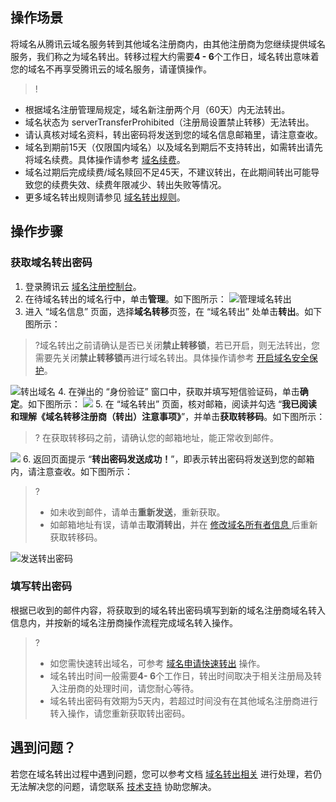 ## 操作场景

将域名从腾讯云域名服务转到其他域名注册商内，由其他注册商为您继续提供域名服务，我们称之为域名转出。转移过程大约需要**4 - 6**个工作日，域名转出意味着您的域名不再享受腾讯云的域名服务，请谨慎操作。
>!
- 根据域名注册管理局规定，域名新注册两个月（60天）内无法转出。
- 域名状态为 serverTransferProhibited（注册局设置禁止转移）无法转出。
- 请认真核对域名资料，转出密码将发送到您的域名信息邮箱里，请注意查收。
- 域名到期前15天（仅限国内域名）以及域名到期后不支持转出，如需转出请先将域名续费。具体操作请参考 [域名续费](https://cloud.tencent.com/document/product/242/9611)。
- 域名过期后完成续费/域名赎回不足45天，不建议转出，在此期间转出可能导致您的续费失效、续费年限减少、转出失败等情况。
- 更多域名转出规则请参见 [域名转出规则](https://cloud.tencent.com/document/product/242/57743)。


## 操作步骤

### 获取域名转出密码

1. 登录腾讯云 [域名注册控制台](https://console.cloud.tencent.com/domain)。 
2. 在待域名转出的域名行中，单击**管理**。如下图所示：
![管理域名转出](https://qcloudimg.tencent-cloud.cn/raw/c567b451b5dcb071d3c352fbf55d7159.png)
3. 进入 “域名信息” 页面，选择**域名转移**页签，在 “域名转出” 处单击**转出**。如下图所示：
>?域名转出之前请确认是否已关闭**禁止转移锁**，若已开启，则无法转出，您需要先关闭**禁止转移锁**再进行域名转出。具体操作请参考 [开启域名安全保护](https://cloud.tencent.com/document/product/242/41275#.E5.BC.80.E5.90.AF-.E2.80.9C.E7.A6.81.E6.AD.A2.E8.BD.AC.E7.A7.BB.E9.94.81.E2.80.9D-.E5.8A.9F.E8.83.BD)。
>
![转出域名](https://qcloudimg.tencent-cloud.cn/raw/3300417da59f6b43407d2f6027825d94.png)
4. 在弹出的 “身份验证” 窗口中，获取并填写短信验证码，单击**确定**。如下图所示：
![](https://main.qcloudimg.com/raw/e5d712ca5d1d9807d43f0e3a00e8c8c9.png)
5. 在 “域名转出” 页面，核对邮箱，阅读并勾选 “**我已阅读和理解《域名转移注册商（转出）注意事项》**”，并单击**获取转移码**。如下图所示：
>? 在获取转移码之前，请确认您的邮箱地址，能正常收到邮件。
>
 ![](https://qcloudimg.tencent-cloud.cn/raw/bbcb159c27f3786d9301c547b6880c77.png)
6. 返回页面提示 “**转出密码发送成功！**”，即表示转出密码将发送到您的邮箱内，请注意查收。如下图所示：
>? 
>- 如未收到邮件，请单击**重新发送**，重新获取。
>- 如邮箱地址有误，请单击**取消转出**，并在 [修改域名所有者信息 ](https://cloud.tencent.com/document/product/242/3648) 后重新获取转移码。
>
![发送转出密码](https://qcloudimg.tencent-cloud.cn/raw/79debe828eea667326c19d5780691b09.png)

### 填写转出密码

根据已收到的邮件内容，将获取到的域名转出密码填写到新的域名注册商域名转入信息内，并按新的域名注册商操作流程完成域名转入操作。
>?
>- 如您需快速转出域名，可参考 [域名申请快速转出](https://cloud.tencent.com/document/product/242/65873) 操作。
> - 域名转出时间一般需要**4- 6**个工作日，转出时间取决于相关注册局及转入注册商的处理时间，请您耐心等待。
> - 域名转出密码有效期为5天内，若超过时间没有在其他域名注册商进行转入操作，请您重新获取转出密码。


## 遇到问题？
若您在域名转出过程中遇到问题，您可以参考文档 [域名转出相关](https://cloud.tencent.com/document/product/242/49947) 进行处理，若仍无法解决您的问题，请您联系 [技术支持](https://cloud.tencent.com/document/product/242/57608) 协助您解决。
